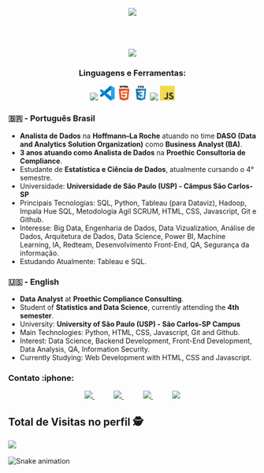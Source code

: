 <p align="center"><img src="https://readme-typing-svg.herokuapp.com?color=%2336BCF7&lines=Hello+Friend;Welcome+to+my+Github+profile" data-canonical-src="https://readme-typing-svg.herokuapp.com?color=%2336BCF7&lines=Hello+Friend;Welcome+to+my+Github+profile;width=500&amp;height=50" style="max-width: 100%;"></p>
<!--
<p align="center">
  <a href="#">
    <img align="center" width="450" src="https://raw.githubusercontent.com/MicaelliMedeiros/micaellimedeiros/master/image/computer-illustration.png" />
  </a>
</p>
-->

</br>
</br>
<p align="center">
  <a href="https://github.com/anuraghazra/github-readme-stats">
    <img
      align="center"
      src="https://github-readme-stats.vercel.app/api/top-langs/?username=ronaldosegundojr&layout=compact&theme=merko"
    />
  </a>
  <!--
<a href="https://github.com/anuraghazra/github-readme-stats">
    <img align="center" src="https://github-readme-stats.vercel.app/api?username=ronaldosegundojr&theme=merko">
  </a>
</p>
-->


<h3 align="center"><b>Linguagens e Ferramentas:</b></h3>
<p align="center">
<code><img height="30" src="https://cdn.picpng.com/logo/language-logo-python-44976.png"></code>
<code><img height="30" src="https://raw.githubusercontent.com/github/explore/80688e429a7d4ef2fca1e82350fe8e3517d3494d/topics/visual-studio-code/visual-studio-code.png"></code>
<code><img height="30" src="https://raw.githubusercontent.com/github/explore/80688e429a7d4ef2fca1e82350fe8e3517d3494d/topics/html/html.png"></code>
<code><img height="30" src="https://raw.githubusercontent.com/github/explore/80688e429a7d4ef2fca1e82350fe8e3517d3494d/topics/css/css.png"></code>
<code><img height="30" src="https://git-scm.com/images/logos/downloads/Git-Logo-2Color.png"></code>
<code><img height="30" src="https://raw.githubusercontent.com/github/explore/80688e429a7d4ef2fca1e82350fe8e3517d3494d/topics/javascript/javascript.png"></code>
 </p>

<h3><b>🇧🇷 - Português Brasil</b></h3></p>

- <b>Analista de Dados</b> na <b>Hoffmann–La Roche</b> atuando no time <b>DASO (Data and Analytics Solution Organization)</b> como <b>Business Analyst (BA)</b>.
- <b>3 anos atuando como Analista de Dados</b> na <b>Proethic Consultoria de Compliance</b>.
- Estudante de **Estatística e Ciência de Dados**, atualmente cursando o 4° semestre.
- Universidade: **Universidade de São Paulo (USP) - Câmpus São Carlos-SP**
- Principais Tecnologias: SQL, Python, Tableau (para Dataviz), Hadoop, Impala Hue SQL, Metodologia Agil SCRUM, HTML, CSS, Javascript, Git e Github.
- Interesse: Big Data, Engenharia de Dados, Data Vizualization, Análise de Dados, Arquitetura de Dados, Data Science, Power BI, Machine Learning, IA, Redteam, Desenvolvimento Front-End, QA, Segurança da informação.
- Estudando Atualmente: Tableau e SQL.

<h3><b>🇺🇸 - English</b></h3>

- **Data Analyst** at **Proethic Compliance Consulting**.
-  Student of **Statistics and Data Science**, currently attending the **4th semester**.
-  University: **University of São Paulo (USP) - São Carlos-SP Campus**
-  Main Technologies: Python, HTML, CSS, Javascript, Git and Github.
-  Interest: Data Science, Backend Development, Front-End Development, Data Analysis, QA, Information Security.
-  Currently Studying: Web Development with HTML, CSS and Javascript.



<h3><b>Contato :iphone: </b></h3>
<p align="center">
      <a href="https://ronaldosegundojr.github.io/site.ronaldosegundojr/">
        <img src="https://camo.githubusercontent.com/992817a4faf2ac4a0c0be283728c2c09d06c2703acce2ad8bf31f27a0a3b9174/68747470733a2f2f696d672e736869656c64732e696f2f62616467652f2d506f7274666f6c696f2d2532334534343035463f7374796c653d666f722d7468652d6261646765266c6f676f3d706f7274666f6c696f266c6f676f436f6c6f723d7768697465">
    </a>
  &nbsp;&nbsp;&nbsp;&nbsp;&nbsp;&nbsp;&nbsp;&nbsp;&nbsp;
    <a href="https://github.com/ronaldosegundojr">
        <img  src="https://img.shields.io/badge/github-%23100000.svg?&style=for-the-badge&logo=github&logoColor=white&link=mailto:https://github.com/ronaldosegundojr">
    </a>
    &nbsp;&nbsp;&nbsp;&nbsp;&nbsp;&nbsp;&nbsp;&nbsp;&nbsp;
    <a href="mailto:ronaldosegundojr@usp.br">
        <img src="https://img.shields.io/badge/gmail-D14836?&style=for-the-badge&logo=gmail&logoColor=white&link=mailto:ronaldosegundojr@usp.br">
    </a>
    &nbsp;&nbsp;&nbsp;&nbsp;&nbsp;&nbsp;&nbsp;&nbsp;&nbsp;
    <a href="https://www.linkedin.com/in/r-segundojr">
        <img src="https://img.shields.io/badge/linkedin-%230077B5.svg?&style=for-the-badge&logo=linkedin&logoColor=white&link=mailto:https://www.linkedin.com/in/r-segundojr/">
    </a>
</p>

<p align="center"> 

 ## Total de Visitas no perfil :detective: <br>
 <p align="left"> 
   <img alingn="left" src="https://profile-counter.glitch.me/ronaldosegundojr/count.svg" />
 </p>
 
  ![Snake animation](https://github.com/ronaldosegundojr/ronaldosegundojr/dist/github-contribution-grid-snake.gif?color_snake=orange&color_dots=#bfd6f6,#8dbdff,#64a1f4,#4b91f1,#3c7dd9)
 
